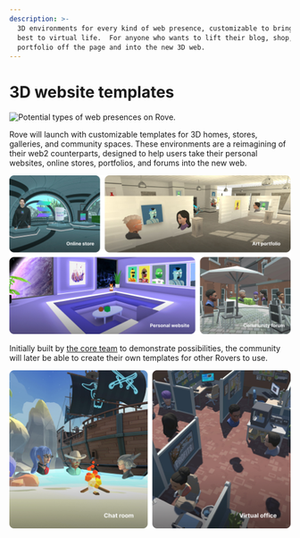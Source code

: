 ```yaml
---
description: >-
  3D environments for every kind of web presence, customizable to bring your
  best to virtual life.  For anyone who wants to lift their blog, shop, or
  portfolio off the page and into the new 3D web.
---
```


# 3D website templates

![Potential types of web presences on Rove.](https://lh5.googleusercontent.com/rHPYUVnnLEB4o6t2IzGs-VOqoPb2m5Qyob7BbvE8rHOrrIXbBxnJcpfc4JmQHFJttgXis0Dfe77xxRVxWZXyvBr\_bt\_P9C\_7OV4NvXtabUCbWR3CnZOvDeXOt3qGZgDFTgmzhJTo)

Rove will launch with customizable templates for 3D homes, stores, galleries, and community spaces. These environments are a reimagining of their web2 counterparts, designed to help users take their personal websites, online stores, portfolios, and forums into the new web.

![Plug and play 3D website templates.](<../.gitbook/assets/Frame 1.jpg>)

Initially built by [the core team](../the-community/meet-the-core-team.md) to demonstrate possibilities, the community will later be able to create their own templates for other Rovers to use.

![Every website is immersive, real-time, and persistent.](<../.gitbook/assets/Frame 2.jpg>)

